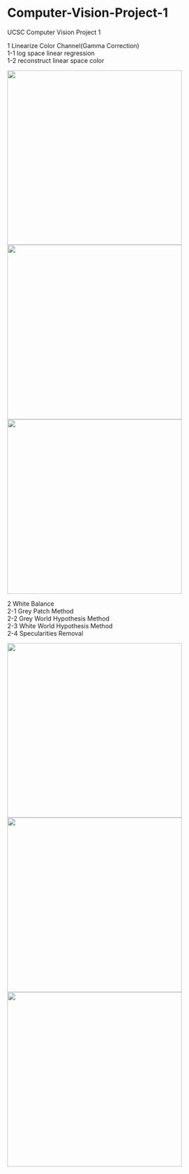 # Computer-Vision-Project-1
UCSC Computer Vision Project 1

1 Linearize Color Channel(Gamma Correction)<br>
1-1 log space linear regression<br>
1-2 reconstruct linear space color

<img src="https://github.com/wangkepfe/Computer-Vision-Project-1/blob/master/result/or.png" width="400"/>
<img src="https://github.com/wangkepfe/Computer-Vision-Project-1/blob/master/result/lrr.png" width="400"/>
<img src="https://github.com/wangkepfe/Computer-Vision-Project-1/blob/master/result/lr.png" width="400"/>

2 White Balance<br>
2-1 Grey Patch Method<br>
2-2 Grey World Hypothesis Method<br>
2-3 White World Hypothesis Method<br>
2-4 Specularities Removal

<img src="https://github.com/wangkepfe/Computer-Vision-Project-1/blob/master/result/original.jpg" width="400"/>
<img src="https://github.com/wangkepfe/Computer-Vision-Project-1/blob/master/result/greyPatch.jpg" width="400"/>
<img src="https://github.com/wangkepfe/Computer-Vision-Project-1/blob/master/result/greyPatchSpecRemoved.jpg" width="400"/>
